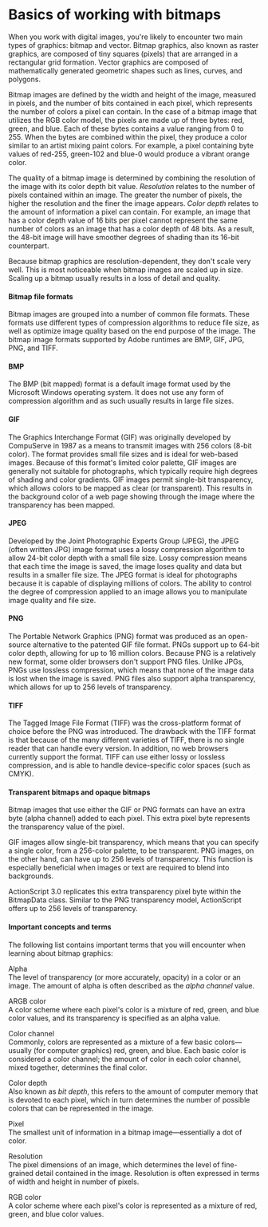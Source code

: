 # Basics of working with bitmaps

<div>

When you work with digital images, you're likely to encounter two main types of
graphics: bitmap and vector. Bitmap graphics, also known as raster graphics, are
composed of tiny squares (pixels) that are arranged in a rectangular grid
formation. Vector graphics are composed of mathematically generated geometric
shapes such as lines, curves, and polygons.

Bitmap images are defined by the width and height of the image, measured in
pixels, and the number of bits contained in each pixel, which represents the
number of colors a pixel can contain. In the case of a bitmap image that
utilizes the RGB color model, the pixels are made up of three bytes: red, green,
and blue. Each of these bytes contains a value ranging from 0 to 255. When the
bytes are combined within the pixel, they produce a color similar to an artist
mixing paint colors. For example, a pixel containing byte values of red-255,
green-102 and blue-0 would produce a vibrant orange color.

The quality of a bitmap image is determined by combining the resolution of the
image with its color depth bit value. _Resolution_ relates to the number of
pixels contained within an image. The greater the number of pixels, the higher
the resolution and the finer the image appears. _Color depth_ relates to the
amount of information a pixel can contain. For example, an image that has a
color depth value of 16 bits per pixel cannot represent the same number of
colors as an image that has a color depth of 48 bits. As a result, the 48-bit
image will have smoother degrees of shading than its 16-bit counterpart.

Because bitmap graphics are resolution-dependent, they don't scale very well.
This is most noticeable when bitmap images are scaled up in size. Scaling up a
bitmap usually results in a loss of detail and quality.

<div>

#### Bitmap file formats

Bitmap images are grouped into a number of common file formats. These formats
use different types of compression algorithms to reduce file size, as well as
optimize image quality based on the end purpose of the image. The bitmap image
formats supported by Adobe runtimes are BMP, GIF, JPG, PNG, and TIFF.

</div>

<div>

#### BMP

The BMP (bit mapped) format is a default image format used by the Microsoft
Windows operating system. It does not use any form of compression algorithm and
as such usually results in large file sizes.

</div>

<div>

#### GIF

The Graphics Interchange Format (GIF) was originally developed by CompuServe in
1987 as a means to transmit images with 256 colors (8-bit color). The format
provides small file sizes and is ideal for web-based images. Because of this
format's limited color palette, GIF images are generally not suitable for
photographs, which typically require high degrees of shading and color
gradients. GIF images permit single-bit transparency, which allows colors to be
mapped as clear (or transparent). This results in the background color of a web
page showing through the image where the transparency has been mapped.

</div>

<div>

#### JPEG

Developed by the Joint Photographic Experts Group (JPEG), the JPEG (often
written JPG) image format uses a lossy compression algorithm to allow 24-bit
color depth with a small file size. Lossy compression means that each time the
image is saved, the image loses quality and data but results in a smaller file
size. The JPEG format is ideal for photographs because it is capable of
displaying millions of colors. The ability to control the degree of compression
applied to an image allows you to manipulate image quality and file size.

</div>

<div>

#### PNG

The Portable Network Graphics (PNG) format was produced as an open-source
alternative to the patented GIF file format. PNGs support up to 64-bit color
depth, allowing for up to 16 million colors. Because PNG is a relatively new
format, some older browsers don't support PNG files. Unlike JPGs, PNGs use
lossless compression, which means that none of the image data is lost when the
image is saved. PNG files also support alpha transparency, which allows for up
to 256 levels of transparency.

</div>

<div>

#### TIFF

The Tagged Image File Format (TIFF) was the cross-platform format of choice
before the PNG was introduced. The drawback with the TIFF format is that because
of the many different varieties of TIFF, there is no single reader that can
handle every version. In addition, no web browsers currently support the format.
TIFF can use either lossy or lossless compression, and is able to handle
device-specific color spaces (such as CMYK).

</div>

<div>

#### Transparent bitmaps and opaque bitmaps

Bitmap images that use either the GIF or PNG formats can have an extra byte
(alpha channel) added to each pixel. This extra pixel byte represents the
transparency value of the pixel.

GIF images allow single-bit transparency, which means that you can specify a
single color, from a 256-color palette, to be transparent. PNG images, on the
other hand, can have up to 256 levels of transparency. This function is
especially beneficial when images or text are required to blend into
backgrounds.

ActionScript 3.0 replicates this extra transparency pixel byte within the
BitmapData class. Similar to the PNG transparency model, ActionScript offers up
to 256 levels of transparency.

</div>

<div>

#### Important concepts and terms

The following list contains important terms that you will encounter when
learning about bitmap graphics:

Alpha  
The level of transparency (or more accurately, opacity) in a color or an image.
The amount of alpha is often described as the _alpha channel_ value.

ARGB color  
A color scheme where each pixel's color is a mixture of red, green, and blue
color values, and its transparency is specified as an alpha value.

Color channel  
Commonly, colors are represented as a mixture of a few basic colors—usually (for
computer graphics) red, green, and blue. Each basic color is considered a color
channel; the amount of color in each color channel, mixed together, determines
the final color.

Color depth  
Also known as _bit depth_, this refers to the amount of computer memory that is
devoted to each pixel, which in turn determines the number of possible colors
that can be represented in the image.

Pixel  
The smallest unit of information in a bitmap image—essentially a dot of color.

Resolution  
The pixel dimensions of an image, which determines the level of fine-grained
detail contained in the image. Resolution is often expressed in terms of width
and height in number of pixels.

RGB color  
A color scheme where each pixel's color is represented as a mixture of red,
green, and blue color values.

</div>

</div>

